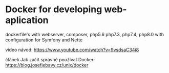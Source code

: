 # Docker for developing web-aplication
dockerfile's with webserver, composer, php5.6 php7.3, php7.4, php8.0
with configuration  for Symfony and Nette


video návod:
https://www.youtube.com/watch?v=9vsdsaC34i8

článek Jak začít správně používat Docker:
https://blog.josefjebavy.cz/unix/docker
